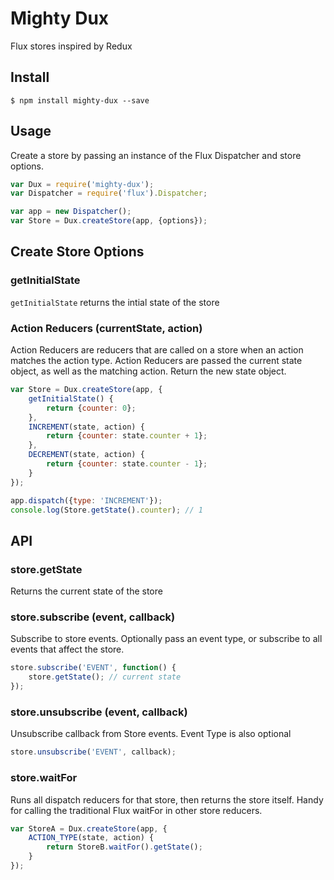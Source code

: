# Mighty Dux

Flux stores inspired by Redux

## Install
```
$ npm install mighty-dux --save
```

## Usage
Create a store by passing an instance of the Flux Dispatcher and store options.

```js
var Dux = require('mighty-dux');
var Dispatcher = require('flux').Dispatcher;

var app = new Dispatcher();
var Store = Dux.createStore(app, {options});
```

## Create Store Options

### getInitialState
`getInitialState` returns the intial state of the store

### Action Reducers (currentState, action)
Action Reducers are reducers that are called on a store when an action matches the action type. Action Reducers are passed the current state object, as well as the matching action. Return the new state object.

```js
var Store = Dux.createStore(app, {
	getInitialState() {
		return {counter: 0};
	},
	INCREMENT(state, action) {
		return {counter: state.counter + 1};
	},
	DECREMENT(state, action) {
		return {counter: state.counter - 1};
	}
});

app.dispatch({type: 'INCREMENT'});
console.log(Store.getState().counter); // 1
```

## API

### store.getState
Returns the current state of the store

### store.subscribe (event, callback)
Subscribe to store events. Optionally pass an event type, or subscribe to all events that affect the store.
```js
store.subscribe('EVENT', function() {
	store.getState(); // current state
});
```

### store.unsubscribe (event, callback)
Unsubscribe callback from Store events. Event Type is also optional
```js
store.unsubscribe('EVENT', callback);
```

### store.waitFor
Runs all dispatch reducers for that store, then returns the store itself. Handy for calling the traditional Flux waitFor in other store reducers.
```js
var StoreA = Dux.createStore(app, {
	ACTION_TYPE(state, action) {
		return StoreB.waitFor().getState();
	}
});
```
